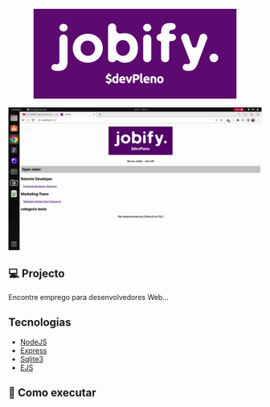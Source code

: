 <p align="center">
  <img alt="JOBIFY" src=".github/logo.png"/>
</p>

<p align="center">
  <img alt="JOBIFY" src=".github/jobify.gif"/>
</p>

## 💻 Projecto

Encontre emprego para desenvolvedores Web...

## Tecnologias

- [NodeJS](https://nodejs.org/en)
- [Express](https://expressjs.com/)
- [Sqlite3](https://www.npmjs.com/package/sqlite)
- [EJS](https://ejs.co/)

## 🚀 Como executar

